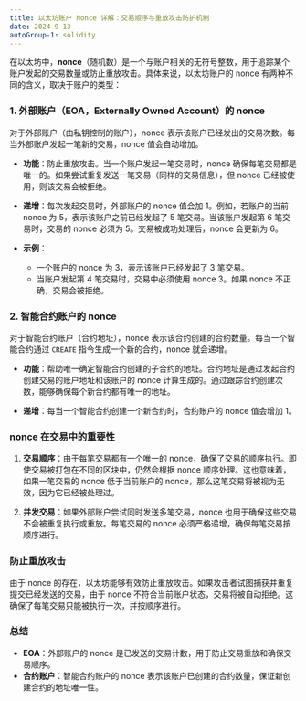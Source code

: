 ```yaml
---
title: 以太坊账户 Nonce 详解：交易顺序与重放攻击防护机制
date: 2024-9-13
autoGroup-1: solidity
---
```


在以太坊中，**nonce**（随机数）是一个与账户相关的无符号整数，用于追踪某个账户发起的交易数量或防止重放攻击。具体来说，以太坊账户的 nonce 有两种不同的含义，取决于账户的类型：

### 1. **外部账户（EOA，Externally Owned Account）的 nonce**
对于外部账户（由私钥控制的账户），nonce 表示该账户已经发出的交易次数。每当外部账户发起一笔新的交易，nonce 值会自动增加。

- **功能**：防止重放攻击。当一个账户发起一笔交易时，nonce 确保每笔交易都是唯一的。如果尝试重复发送一笔交易（同样的交易信息），但 nonce 已经被使用，则该交易会被拒绝。
- **递增**：每次发起交易时，外部账户的 nonce 值会加 1。例如，若账户的当前 nonce 为 5，表示该账户之前已经发起了 5 笔交易。当该账户发起第 6 笔交易时，交易的 nonce 必须为 5。交易被成功处理后，nonce 会更新为 6。

- **示例**：
  - 一个账户的 nonce 为 3，表示该账户已经发起了 3 笔交易。
  - 当账户发起第 4 笔交易时，交易中必须使用 nonce 3。如果 nonce 不正确，交易会被拒绝。

### 2. **智能合约账户的 nonce**
对于智能合约账户（合约地址），nonce 表示该合约创建的合约数量。每当一个智能合约通过 `CREATE` 指令生成一个新的合约，nonce 就会递增。

- **功能**：帮助唯一确定智能合约创建的子合约的地址。合约地址是通过发起合约创建交易的账户地址和该账户的 nonce 计算生成的。通过跟踪合约创建次数，能够确保每个新合约都有唯一的地址。

- **递增**：每当一个智能合约创建一个新合约时，合约账户的 nonce 值会增加 1。

### nonce 在交易中的重要性

1. **交易顺序**：由于每笔交易都有一个唯一的 nonce，确保了交易的顺序执行。即使交易被打包在不同的区块中，仍然会根据 nonce 顺序处理。这也意味着，如果一笔交易的 nonce 低于当前账户的 nonce，那么这笔交易将被视为无效，因为它已经被处理过。
   
2. **并发交易**：如果外部账户尝试同时发送多笔交易，nonce 也用于确保这些交易不会被重复执行或重放。每笔交易的 nonce 必须严格递增，确保每笔交易按顺序进行。

### 防止重放攻击

由于 nonce 的存在，以太坊能够有效防止重放攻击。如果攻击者试图捕获并重复提交已经发送的交易，由于 nonce 不符合当前账户状态，交易将被自动拒绝。这确保了每笔交易只能被执行一次，并按顺序进行。

### 总结

- **EOA**：外部账户的 nonce 是已发送的交易计数，用于防止交易重放和确保交易顺序。
- **合约账户**：智能合约账户的 nonce 表示该账户已创建的合约数量，保证新创建合约的地址唯一性。
